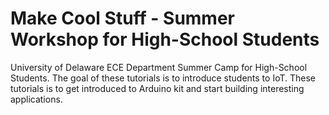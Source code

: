 # Make Cool Stuff - Summer Workshop for High-School Students
University of Delaware ECE Department Summer Camp for High-School Students. The goal of these tutorials is to introduce students to IoT. These tutorials is to get introduced to Arduino kit and start building interesting applications.
